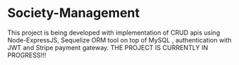 # Society-Management
This project is being developed with implementation of CRUD apis using Node-ExpressJS, Sequelize ORM tool on top of MySQL , authentication with JWT and Stripe payment gateway. THE PROJECT IS CURRENTLY IN PROGRESS!!!
